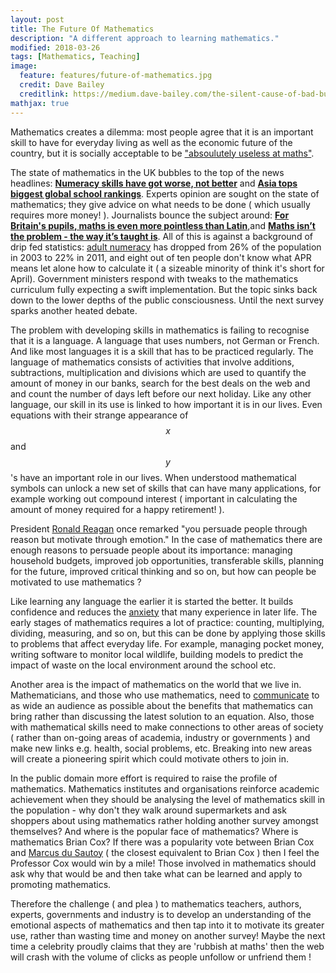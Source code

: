 ```yaml
---
layout: post
title: The Future Of Mathematics
description: "A different approach to learning mathematics."
modified: 2018-03-26
tags: [Mathematics, Teaching]
image:
  feature: features/future-of-mathematics.jpg
  credit: Dave Bailey
  creditlink: https://medium.dave-bailey.com/the-silent-cause-of-bad-business-decisions-b95d977b5ca7
mathjax: true  
---
```


Mathematics creates a dilemma: most people agree that it is an important skill to have for everyday living as well as the economic future of the country, but it is socially acceptable to be ["absoulutely useless at maths"](http://www.huffingtonpost.co.uk/steve-mckevitt/maths-uk-education_b_3856365.html).  

The state of mathematics in the UK bubbles to the top of the news headlines:
<b>[Numeracy skills have got worse, not better](http://www.nationalnumeracy.org.uk/what-issue)</b> and
<b>[Asia tops biggest global school rankings](http://www.bbc.co.uk/news/business-32608772)</b>.
Experts opinion are sought on the state of mathematics; they give advice on what needs to be done ( which usually requires more money! ). Journalists bounce the subject around:
<b>[For Britain's pupils, maths is even more pointless than Latin](http://www.theguardian.com/commentisfree/2014/feb/18/maths-more-pointless-than-latin-british-pupils-china)</b>,and <b>[Maths isn’t the problem - the way it’s taught is](http://www.theguardian.com/commentisfree/2016/mar/11/maths-isnt-problem-curriculum-lacking-imagination)</b>. All of this is against a background of drip fed statistics: [adult numeracy](https://www.nationalnumeracy.org.uk/what-issue) has dropped from 26% of the population in 2003 to 22% in 2011, and eight out of ten people don't know what APR means let alone how to calculate it ( a sizeable minority of think it's short for April). Government ministers respond with tweaks to the mathematics curriculum fully expecting a swift implementation. But the topic sinks back down to the lower depths of the public consciousness. Until the next survey sparks another heated debate.

The problem with developing skills in mathematics is failing to recognise that it is a
language.  A language that uses numbers, not German or French. And like most languages it is a skill that has to be practiced regularly. The language of mathematics consists of activities that involve additions, subtractions, multiplication and divisions which are used to quantify the amount of money in our banks, search for the best deals on the web and and count the number of days left before our next holiday. Like any other language, our skill in its use is linked to how important it is in our lives. Even equations with their strange appearance of $$x$$ and $$y$$'s have an important role in our lives. When understood mathematical symbols can unlock a new set of skills that can have many applications, for example working out compound interest ( important in calculating the amount of money required for a happy retirement! ).

 President [Ronald Reagan](http://www.talkativeman.com/make-connections-with-people-like-reagan/) once remarked "you persuade people through reason but motivate through emotion." In the case of mathematics there are enough reasons to persuade people about its importance: managing household budgets, improved job opportunities, transferable skills, planning for the future, improved critical thinking and so on, but how can people be motivated to use mathematics ?

Like learning any language the earlier it is started the better. It builds confidence and reduces the [anxiety](https://www.theguardian.com/education/2012/apr/30/maths-anxiety-school-support) that many experience in later life. The early stages of mathematics requires a lot of practice: counting, multiplying, dividing, measuring, and so on, but this can be done by applying those skills to problems that affect everyday life. For example, managing pocket money, writing software to monitor local wildlife, building models to predict the impact of waste on the local environment around the school etc.  

Another area is the impact of mathematics on the world that we live in. Mathematicians, and those who use mathematics, need to [communicate](https://ima.org.uk/8175/cultural-challenges-facing-mathematical-sciences-5/)  to as wide an audience as possible about the benefits that mathematics can bring rather than discussing the latest solution to an equation. Also, those with mathematical skills need to make connections to other areas of society ( rather than on-going areas of academia, industry or governments ) and make new links e.g. health, social problems, etc. Breaking into new areas will create a pioneering spirit which could motivate others to join in.

In the public domain more effort is required to raise the profile of mathematics. Mathematics institutes and organisations reinforce academic achievement when they should be analysing the level of mathematics skill in the population - why don't they walk around supermarkets and ask shoppers about using mathematics rather holding another survey amongst themselves? And where is the popular face of mathematics? Where is mathematics Brian Cox? If there was a popularity vote between Brian Cox and [Marcus du Sautoy](https://en.wikipedia.org/wiki/Marcus_du_Sautoy) ( the closest equivalent to Brian Cox ) then I feel the Professor Cox would win by a mile! Those involved in mathematics should ask why that would be and then take what can be learned and apply to promoting mathematics.

Therefore the challenge ( and plea ) to mathematics teachers, authors, experts,
governments and industry is to develop an understanding of the emotional aspects of mathematics and then tap into it to motivate its greater use, rather than wasting time and money on another survey!  Maybe the next time a celebrity proudly claims that they are 'rubbish at maths' then the web will crash with the volume of clicks as people unfollow or unfriend them !
